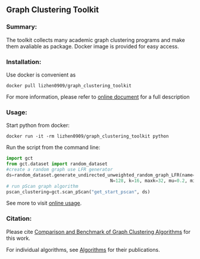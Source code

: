 ## Graph Clustering Toolkit

### Summary:
The toolkit collects many academic graph clustering programs and make them avaliable as package. Docker image is provided for easy access. 


### Installation:

Use docker is convenient as

    docker pull lizhen0909/graph_clustering_toolkit

For more information, please refer to [online document](https://lizhen0909.github.io/graph_clustering_toolkit/) for a full description

### Usage:

Start python from docker:
```
docker run -it -rm lizhen0909/graph_clustering_toolkit python
```

Run the script from the command line:
```python
import gct
from gct.dataset import random_dataset
#create a random graph use LFR generator
ds=random_dataset.generate_undirected_unweighted_random_graph_LFR(name="random_graph", \
                                       N=128, k=16, maxk=32, mu=0.2, minc=32)
# run pScan graph algorithm
pscan_clustering=gct.scan_pScan("get_start_pscan", ds)
```

See more to visit [online usage](https://lizhen0909.github.io/graph_clustering_toolkit/usage/usage.html).

### Citation:
Please cite [Comparison and Benchmark of Graph Clustering Algorithms](https://arxiv.org/abs/2005.04806) for this work.

For individual algorithms, see [Algorithms](https://lizhen0909.github.io/graph_clustering_toolkit/usage/pydoc_alg.html) for their publications.



